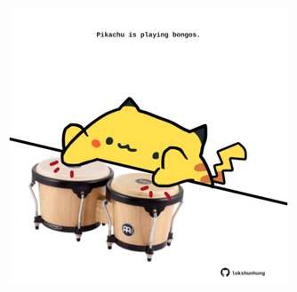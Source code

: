 <!-- built at 18/06/2024, 18:00:51 UTC -->
<p align="center">
  <img width="500" height="500" src="./ReadmeImage.svg">
</p>
